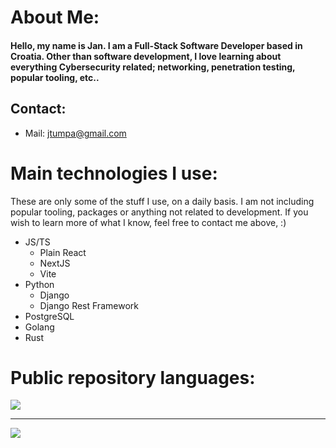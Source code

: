 # About Me:
#### Hello, my name is Jan. I am a Full-Stack Software Developer based in Croatia. Other than software development, I love learning about everything Cybersecurity related; networking, penetration testing, popular tooling, etc..

## Contact:
 - Mail: jtumpa@gmail.com

# Main technologies I use:
These are only some of the stuff I use, on a daily basis. I am not including popular tooling, packages or anything not related to development. If you wish to learn more of what I know, feel free to contact me above, :)
 - JS/TS
    - Plain React
    - NextJS
    - Vite
 - Python
    - Django
    - Django Rest Framework
 - PostgreSQL
 - Golang
 - Rust

<div>

# Public repository languages:
![](https://github-readme-stats.vercel.app/api/top-langs/?username=72mins&theme=bear&hide_border=false&include_all_commits=false&count_private=false&layout=compact)
</div>

---

[![](https://visitcount.itsvg.in/api?id=tumpa02&icon=2&color=10)](https://visitcount.itsvg.in)
